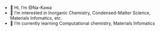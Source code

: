 - 👋 Hi, I’m @Na-Kawa
- 👀 I’m interested in Inorganic Chemistry, Condensed-Matter Science, Materials Infomatics, etc.
- 🌱 I’m currently learning Computational chemistry, Materials Infomatics

<!---
Na-Kawa/Na-Kawa is a ✨ special ✨ repository because its `README.md` (this file) appears on your GitHub profile.
You can click the Preview link to take a look at your changes.
--->
